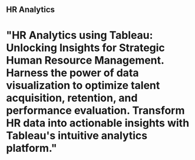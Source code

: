 ## HR Analytics

# "HR Analytics using Tableau: Unlocking Insights for Strategic Human Resource Management. Harness the power of data visualization to optimize talent acquisition, retention, and performance evaluation. Transform HR data into actionable insights with Tableau's intuitive analytics platform."
